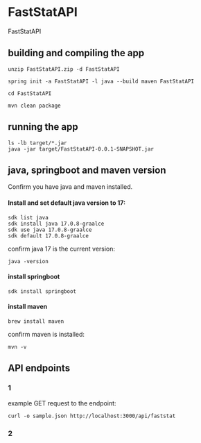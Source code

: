 # FastStatAPI
FastStatAPI


## building and compiling the app


```
unzip FastStatAPI.zip -d FastStatAPI

spring init -a FastStatAPI -l java --build maven FastStatAPI

cd FastStatAPI

mvn clean package
```


## running the app

```
ls -lb target/*.jar
java -jar target/FastStatAPI-0.0.1-SNAPSHOT.jar
```



## java, springboot and maven version

Confirm you have java and maven installed.


#### Install and set default java version to 17:

```
sdk list java
sdk install java 17.0.8-graalce
sdk use java 17.0.8-graalce 
sdk default 17.0.8-graalce
```

confirm java 17 is the current version:
```
java -version
```


#### install springboot

```
sdk install springboot
```


#### install maven

```
brew install maven
```

confirm maven is installed:

```
mvn -v
```



## API endpoints



### 1


example GET request to the endpoint:
```
curl -o sample.json http://localhost:3000/api/faststat
```

### 2

















